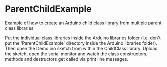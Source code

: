ParentChildExample
==================

Example of how to create an Arduino child class library from multiple parent class libraries

Put the individual class libraries inside the Arduino libraries folder (i.e. don't put the 
'ParentChildExample' directory inside the Arduino libraries folder).  Then open the Demo.ino
sketch from within the ChildClass library.  Upload the sketch, open the serial monitor and
watch the class constructors, methods and destructors get called via print line messages.
